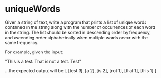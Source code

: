 # uniqueWords

Given a string of text, write a program that prints a list of unique words contained in the string
along with the number of occurrences of each word in the string. The list should be sorted in
descending order by frequency, and ascending order alphabetically when multiple words occur
with the same frequency.

For example, given the input:

"This is a test. That is not a test. Test"

...the expected output will be:
[
[test 3],
[a 2],
[is 2],
[not 1],
[that 1],
[this 1]
]
